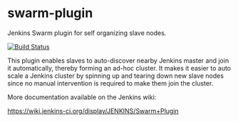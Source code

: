 swarm-plugin
============

Jenkins Swarm plugin for self organizing slave nodes. 

[![Build Status](https://jenkins.ci.cloudbees.com/buildStatus/icon?job=plugins/swarm-plugin)](https://jenkins.ci.cloudbees.com/job/plugins/swarm-plugin)

This plugin enables slaves to auto-discover nearby Jenkins master and
join it automatically, thereby forming an ad-hoc cluster. It makes it
easier to auto scale a Jenkins cluster by spinning up and tearing down
new slave nodes since no manual intervention is required to make them
join the cluster.

More documentation available on the Jenkins wiki:

https://wiki.jenkins-ci.org/display/JENKINS/Swarm+Plugin
